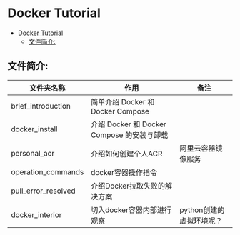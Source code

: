 # Docker Tutorial

- [Docker Tutorial](#docker-tutorial)
  - [文件简介:](#文件简介)

## 文件简介:

| 文件夹名称                | 作用                                    | 备注                        |
|-------------------------|-----------------------------------------|-----------------------------|
| brief_introduction      | 简单介绍 Docker 和 Docker Compose         |                             |
| docker_install          | 介绍 Docker 和 Docker Compose 的安装与卸载 |                             |
| personal_acr            | 介绍如何创建个人ACR                        | 阿里云容器镜像服务             |
| operation_commands      | docker容器操作指令                        |                             |
| pull_error_resolved     | 介绍Docker拉取失败的解决方案                |                             |
| docker_interior         | 切入docker容器内部进行观察                  | python创建的虚拟环境呢？       |

